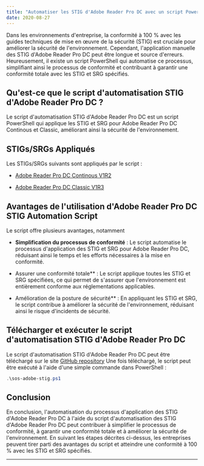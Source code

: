 ```yaml
---
title: "Automatiser les STIG d'Adobe Reader Pro DC avec un script PowerShell"
date: 2020-08-27
---
```


Dans les environnements d'entreprise, la conformité à 100 % avec les guides techniques de mise en œuvre de la sécurité (STIG) est cruciale pour améliorer la sécurité de l'environnement. Cependant, l'application manuelle des STIG d'Adobe Reader Pro DC peut être longue et source d'erreurs. Heureusement, il existe un script PowerShell qui automatise ce processus, simplifiant ainsi le processus de conformité et contribuant à garantir une conformité totale avec les STIG et SRG spécifiés.

## Qu'est-ce que le script d'automatisation STIG d'Adobe Reader Pro DC ?

Le script d'automatisation STIG d'Adobe Reader Pro DC est un script PowerShell qui applique les STIG et SRG pour Adobe Reader Pro DC Continous et Classic, améliorant ainsi la sécurité de l'environnement.

## STIGs/SRGs Appliqués

Les STIGs/SRGs suivants sont appliqués par le script :

- [Adobe Reader Pro DC Continous V1R2](https://dl.dod.cyber.mil/wp-content/uploads/stigs/zip/U_Adobe_Acrobat_Pro_DC_Classic_V1R3_STIG.zip)

- [Adobe Reader Pro DC Classic V1R3](https://dl.dod.cyber.mil/wp-content/uploads/stigs/zip/U_Adobe_Acrobat_Pro_DC_Continuous_V1R2_STIG.zip)

## Avantages de l'utilisation d'Adobe Reader Pro DC STIG Automation Script

Le script offre plusieurs avantages, notamment

- **Simplification du processus de conformité** : Le script automatise le processus d'application des STIG et SRG pour Adobe Reader Pro DC, réduisant ainsi le temps et les efforts nécessaires à la mise en conformité.

- Assurer une conformité totale** : Le script applique toutes les STIG et SRG spécifiées, ce qui permet de s'assurer que l'environnement est entièrement conforme aux réglementations applicables.

- Amélioration de la posture de sécurité** : En appliquant les STIG et SRG, le script contribue à améliorer la sécurité de l'environnement, réduisant ainsi le risque d'incidents de sécurité.

## Télécharger et exécuter le script d'automatisation STIG d'Adobe Reader Pro DC

Le script d'automatisation STIG d'Adobe Reader Pro DC peut être téléchargé sur le site [GitHub repository](https://github.com/simeononsecurity/Adobe-Reader-DC-STIG-Script) Une fois téléchargé, le script peut être exécuté à l'aide d'une simple commande dans PowerShell :

```powershell
.\sos-adobe-stig.ps1
```

## Conclusion

En conclusion, l'automatisation du processus d'application des STIG d'Adobe Reader Pro DC à l'aide du script d'automatisation des STIG d'Adobe Reader Pro DC peut contribuer à simplifier le processus de conformité, à garantir une conformité totale et à améliorer la sécurité de l'environnement. En suivant les étapes décrites ci-dessus, les entreprises peuvent tirer parti des avantages du script et atteindre une conformité à 100 % avec les STIG et SRG spécifiés.

___________